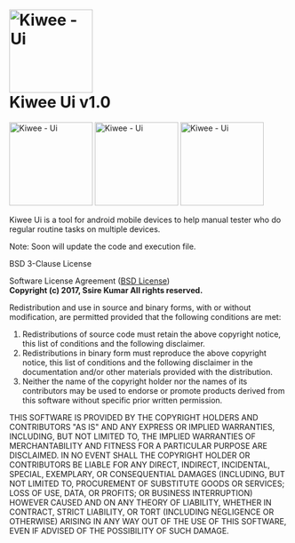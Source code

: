 <img src="https://cloud.githubusercontent.com/assets/10174519/23062375/89ed089a-f52b-11e6-8f14-6bc47813e608.png" alt="Kiwee - Ui" style="width:150px;height:150px;" width="85px" height="100px"></br> Kiwee Ui v1.0
====
<img src="https://cloud.githubusercontent.com/assets/10174519/23055566/8caa62a4-f50c-11e6-9601-91ce3ef0c898.png" alt="Kiwee - Ui" style="width:150px;height:150px;" width="275px" height="370px">
<img src="https://cloud.githubusercontent.com/assets/10174519/23056026/3026f710-f50f-11e6-9d9e-e1f23a6e7979.png" alt="Kiwee - Ui" style="width:150px;height:150px;" width="275px" height="370px">
<img src="https://cloud.githubusercontent.com/assets/10174519/23178277/d0334816-f88f-11e6-885a-a5e0931fce12.png" alt="Kiwee - Ui" style="width:150px;height:150px;" width="275px" height="370px">
</br>



Kiwee Ui is a tool for android mobile devices to help manual tester who do regular routine tasks on multiple devices.

Note: Soon will update the code and execution file.


BSD 3-Clause License

Software License Agreement (<a href="https://opensource.org/licenses/BSD-2-Clause">BSD License</a>)</br>
<b>Copyright (c) 2017, Ssire Kumar
All rights reserved.</b>

Redistribution and use in source and binary forms, with or without modification, are permitted provided that the following conditions are met:

1. Redistributions of source code must retain the above copyright notice, this list of conditions and the following disclaimer.
2. Redistributions in binary form must reproduce the above copyright notice, this list of conditions and the following disclaimer in the documentation and/or other materials provided with the distribution.
3. Neither the name of the copyright holder nor the names of its contributors may be used to endorse or promote products derived from this software without specific prior written permission.

THIS SOFTWARE IS PROVIDED BY THE COPYRIGHT HOLDERS AND CONTRIBUTORS "AS IS" AND ANY EXPRESS OR IMPLIED WARRANTIES, INCLUDING, BUT NOT LIMITED TO, THE IMPLIED WARRANTIES OF MERCHANTABILITY AND FITNESS FOR A PARTICULAR PURPOSE ARE DISCLAIMED. IN NO EVENT SHALL THE COPYRIGHT HOLDER OR CONTRIBUTORS BE LIABLE FOR ANY DIRECT, INDIRECT, INCIDENTAL, SPECIAL, EXEMPLARY, OR CONSEQUENTIAL DAMAGES (INCLUDING, BUT NOT LIMITED TO, PROCUREMENT OF SUBSTITUTE GOODS OR SERVICES; LOSS OF USE, DATA, OR PROFITS; OR BUSINESS INTERRUPTION) HOWEVER CAUSED AND ON ANY THEORY OF LIABILITY, WHETHER IN CONTRACT, STRICT LIABILITY, OR TORT (INCLUDING NEGLIGENCE OR OTHERWISE) ARISING IN ANY WAY OUT OF THE USE OF THIS SOFTWARE, EVEN IF ADVISED OF THE POSSIBILITY OF SUCH DAMAGE.
